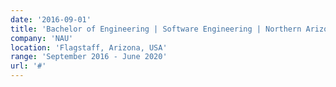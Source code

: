 ```yaml
---
date: '2016-09-01'
title: 'Bachelor of Engineering | Software Engineering | Northern Arizona University'
company: 'NAU'
location: 'Flagstaff, Arizona, USA'
range: 'September 2016 - June 2020'
url: '#'
---
```


